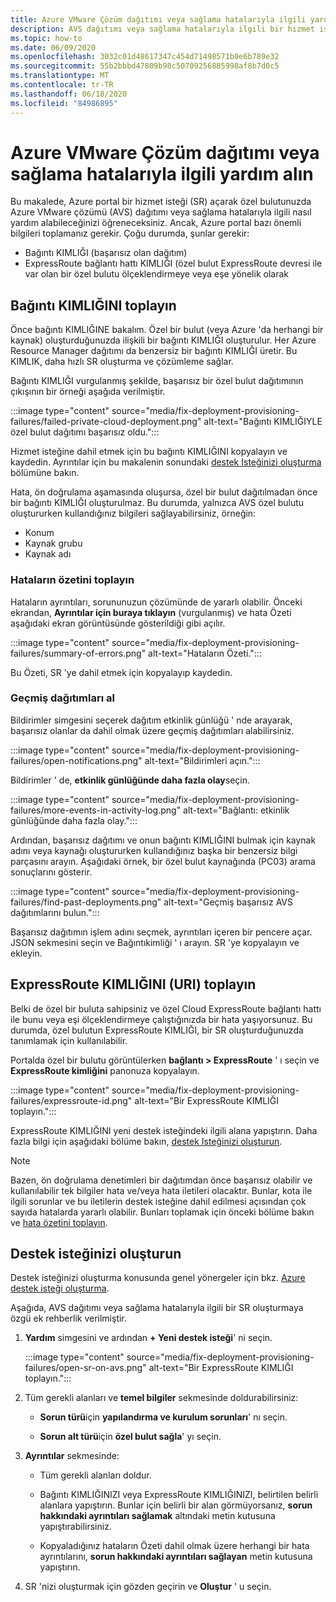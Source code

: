 ```yaml
---
title: Azure VMware Çözüm dağıtımı veya sağlama hatalarıyla ilgili yardım alın
description: AVS dağıtımı veya sağlama hatalarıyla ilgili bir hizmet isteği sağlamak için Azure VMware çözümünüz (AVS) özel bulutunuzda gereken bilgileri alma.
ms.topic: how-to
ms.date: 06/09/2020
ms.openlocfilehash: 3032c01d48617347c454d71498571b0e6b789e32
ms.sourcegitcommit: 55b2bbbd47809b98c50709256885998af8b7d0c5
ms.translationtype: MT
ms.contentlocale: tr-TR
ms.lasthandoff: 06/18/2020
ms.locfileid: "84986895"
---
```

# <a name="get-help-with-azure-vmware-solution-deployment-or-provisioning-failures"></a>Azure VMware Çözüm dağıtımı veya sağlama hatalarıyla ilgili yardım alın

Bu makalede, Azure portal bir hizmet isteği (SR) açarak özel bulutunuzda Azure VMware çözümü (AVS) dağıtımı veya sağlama hatalarıyla ilgili nasıl yardım alabileceğinizi öğreneceksiniz. Ancak, Azure portal bazı önemli bilgileri toplamanız gerekir. Çoğu durumda, şunlar gerekir:

- Bağıntı KIMLIĞI (başarısız olan dağıtım)
- ExpressRoute bağlantı hattı KIMLIĞI (özel bulut ExpressRoute devresi ile var olan bir özel bulutu ölçeklendirmeye veya eşe yönelik olarak

## <a name="collect-the-correlation-id"></a>Bağıntı KIMLIĞINI toplayın
 
Önce bağıntı KIMLIĞINE bakalım. Özel bir bulut (veya Azure 'da herhangi bir kaynak) oluşturduğunuzda ilişkili bir bağıntı KIMLIĞI oluşturulur. Her Azure Resource Manager dağıtımı da benzersiz bir bağıntı KIMLIĞI üretir. Bu KIMLIK, daha hızlı SR oluşturma ve çözümleme sağlar. 
 
Bağıntı KIMLIĞI vurgulanmış şekilde, başarısız bir özel bulut dağıtımının çıkışının bir örneği aşağıda verilmiştir.

:::image type="content" source="media/fix-deployment-provisioning-failures/failed-private-cloud-deployment.png" alt-text="Bağıntı KIMLIĞIYLE özel bulut dağıtımı başarısız oldu.":::

Hizmet isteğine dahil etmek için bu bağıntı KIMLIĞINI kopyalayın ve kaydedin. Ayrıntılar için bu makalenin sonundaki [destek Isteğinizi oluşturma](#create-your-support-request) bölümüne bakın.

Hata, ön doğrulama aşamasında oluşursa, özel bir bulut dağıtılmadan önce bir bağıntı KIMLIĞI oluşturulmaz. Bu durumda, yalnızca AVS özel bulutu oluştururken kullandığınız bilgileri sağlayabilirsiniz, örneğin:

- Konum
- Kaynak grubu
- Kaynak adı
 
### <a name="collect-a-summary-of-errors"></a>Hataların özetini toplayın

Hataların ayrıntıları, sorununuzun çözümünde de yararlı olabilir. Önceki ekrandan, **Ayrıntılar için buraya tıklayın** (vurgulanmış) ve hata Özeti aşağıdaki ekran görüntüsünde gösterildiği gibi açılır.
 
 :::image type="content" source="media/fix-deployment-provisioning-failures/summary-of-errors.png" alt-text="Hataların Özeti.":::

Bu Özeti, SR 'ye dahil etmek için kopyalayıp kaydedin.
 
### <a name="retrieve-past-deployments"></a>Geçmiş dağıtımları al

Bildirimler simgesini seçerek dağıtım etkinlik günlüğü ' nde arayarak, başarısız olanlar da dahil olmak üzere geçmiş dağıtımları alabilirsiniz.

:::image type="content" source="media/fix-deployment-provisioning-failures/open-notifications.png" alt-text="Bildirimleri açın.":::

Bildirimler ' de, **etkinlik günlüğünde daha fazla olay**seçin.

:::image type="content" source="media/fix-deployment-provisioning-failures/more-events-in-activity-log.png" alt-text="Bağlantı: etkinlik günlüğünde daha fazla olay.":::

Ardından, başarısız dağıtımı ve onun bağıntı KIMLIĞINI bulmak için kaynak adını veya kaynağı oluştururken kullandığınız başka bir benzersiz bilgi parçasını arayın. Aşağıdaki örnek, bir özel bulut kaynağında (PC03) arama sonuçlarını gösterir.
 
:::image type="content" source="media/fix-deployment-provisioning-failures/find-past-deployments.png" alt-text="Geçmiş başarısız AVS dağıtımlarını bulun.":::
 
Başarısız dağıtımın işlem adını seçmek, ayrıntıları içeren bir pencere açar. JSON sekmesini seçin ve Bağıntıkimliği ' ı arayın. SR 'ye kopyalayın ve ekleyin. 
 
## <a name="collect-the-expressroute-id-uri"></a>ExpressRoute KIMLIĞINI (URI) toplayın
 
Belki de özel bir buluta sahipsiniz ve özel Cloud ExpressRoute bağlantı hattı ile bunu veya eşi ölçeklendirmeye çalıştığınızda bir hata yaşıyorsunuz. Bu durumda, özel bulutun ExpressRoute KIMLIĞI, bir SR oluşturduğunuzda tanımlamak için kullanılabilir.

Portalda özel bir bulutu görüntülerken **bağlantı > ExpressRoute** ' ı seçin ve **ExpressRoute kimliğini** panonuza kopyalayın.
 
:::image type="content" source="media/fix-deployment-provisioning-failures/expressroute-id.png" alt-text="Bir ExpressRoute KIMLIĞI toplayın."::: 
 
ExpressRoute KIMLIĞINI yeni destek isteğindeki ilgili alana yapıştırın. Daha fazla bilgi için aşağıdaki bölüme bakın, [destek Isteğinizi oluşturun](#create-your-support-request).
 
> [!NOTE]
> Bazen, ön doğrulama denetimleri bir dağıtımdan önce başarısız olabilir ve kullanılabilir tek bilgiler hata ve/veya hata iletileri olacaktır. Bunlar, kota ile ilgili sorunlar ve bu iletilerin destek isteğine dahil edilmesi açısından çok sayıda hatalarda yararlı olabilir. Bunları toplamak için önceki bölüme bakın ve [hata özetini toplayın](#collect-a-summary-of-errors).

## <a name="create-your-support-request"></a>Destek isteğinizi oluşturun

Destek isteğinizi oluşturma konusunda genel yönergeler için bkz. [Azure destek isteği oluşturma](https://docs.microsoft.com/azure/azure-portal/supportability/how-to-create-azure-support-request). 

Aşağıda, AVS dağıtımı veya sağlama hatalarıyla ilgili bir SR oluşturmaya özgü ek rehberlik verilmiştir.

1. **Yardım** simgesini ve ardından **+ Yeni destek isteği**' ni seçin.

    :::image type="content" source="media/fix-deployment-provisioning-failures/open-sr-on-avs.png" alt-text="Bir ExpressRoute KIMLIĞI toplayın.":::

2. Tüm gerekli alanları ve **temel bilgiler** sekmesinde doldurabilirsiniz:

    - **Sorun türü**için **yapılandırma ve kurulum sorunları**' nı seçin.

    - **Sorun alt türü**için **özel bulut sağla**' yı seçin.

3. **Ayrıntılar** sekmesinde:

    - Tüm gerekli alanları doldur.

    - Bağıntı KIMLIĞINIZI veya ExpressRoute KIMLIĞINIZI, belirtilen belirli alanlara yapıştırın. Bunlar için belirli bir alan görmüyorsanız, **sorun hakkındaki ayrıntıları sağlamak** altındaki metin kutusuna yapıştırabilirsiniz.

    - Kopyaladığınız hataların Özeti dahil olmak üzere herhangi bir hata ayrıntılarını, **sorun hakkındaki ayrıntıları sağlayan** metin kutusuna yapıştırın.

4. SR 'nizi oluşturmak için gözden geçirin ve **Oluştur** ' u seçin.
